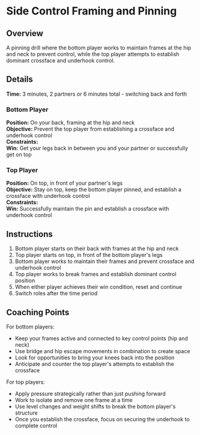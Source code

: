 # Side Control Framing and Pinning

## Overview
A pinning drill where the bottom player works to maintain frames at the hip and neck to prevent control, while the top player attempts to establish dominant crossface and underhook control.

## Details
**Time:** 3 minutes, 2 partners or 6 minutes total - switching back and forth  

### Bottom Player
**Position:** On your back, framing at the hip and neck  
**Objective:** Prevent the top player from establishing a crossface and underhook control  
**Constraints:**  
**Win:** Get your legs back in between you and your partner or successfully get on top  

### Top Player
**Position:** On top, in front of your partner's legs  
**Objective:** Stay on top, keep the bottom player pinned, and establish a crossface with underhook control  
**Constraints:**  
**Win:** Successfully maintain the pin and establish a crossface with underhook control  

## Instructions
1. Bottom player starts on their back with frames at the hip and neck
2. Top player starts on top, in front of the bottom player's legs
3. Bottom player works to maintain their frames and prevent crossface and underhook control
4. Top player works to break frames and establish dominant control position
5. When either player achieves their win condition, reset and continue
6. Switch roles after the time period

## Coaching Points
For bottom players:
- Keep your frames active and connected to key control points (hip and neck)
- Use bridge and hip escape movements in combination to create space
- Look for opportunities to bring your knees back into the position
- Anticipate and counter the top player's attempts to establish the crossface

For top players:
- Apply pressure strategically rather than just pushing forward
- Work to isolate and remove one frame at a time
- Use level changes and weight shifts to break the bottom player's structure
- Once you establish the crossface, focus on securing the underhook to complete control

